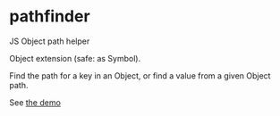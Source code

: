 # pathfinder
JS Object path helper

Object extension (safe: as Symbol).

Find the path for a key in an Object, or find a value from a given Object path.

See [the demo](https://kooiinc.github.io/pathfinder/Demo/)
